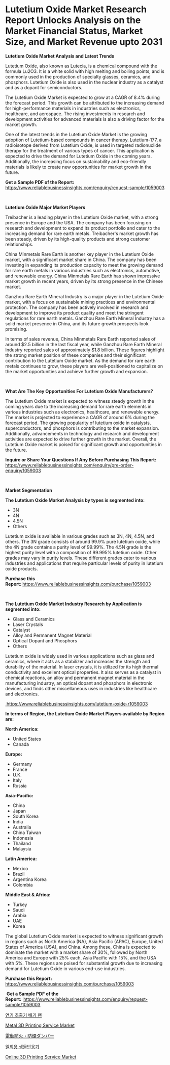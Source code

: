 <p><h1>Lutetium Oxide Market Research Report Unlocks Analysis on the Market Financial Status, Market Size, and Market Revenue upto 2031</h1></p><p><strong>Lutetium Oxide Market Analysis and Latest Trends</strong></p>
<p><p>Lutetium Oxide, also known as Lutecia, is a chemical compound with the formula Lu2O3. It is a white solid with high melting and boiling points, and is commonly used in the production of specialty glasses, ceramics, and phosphors. Lutetium Oxide is also used in the nuclear industry as a catalyst and as a dopant for semiconductors.</p><p>The Lutetium Oxide Market is expected to grow at a CAGR of 8.4% during the forecast period. This growth can be attributed to the increasing demand for high-performance materials in industries such as electronics, healthcare, and aerospace. The rising investments in research and development activities for advanced materials is also a driving factor for the market growth.</p><p>One of the latest trends in the Lutetium Oxide Market is the growing adoption of Lutetium-based compounds in cancer therapy. Lutetium-177, a radioisotope derived from Lutetium Oxide, is used in targeted radionuclide therapy for the treatment of various types of cancer. This application is expected to drive the demand for Lutetium Oxide in the coming years. Additionally, the increasing focus on sustainability and eco-friendly materials is likely to create new opportunities for market growth in the future.</p></p>
<p><strong>Get a Sample PDF of the Report:&nbsp;</strong> <a href="https://www.reliablebusinessinsights.com/enquiry/request-sample/1059003">https://www.reliablebusinessinsights.com/enquiry/request-sample/1059003</a></p>
<p>&nbsp;</p>
<p><strong>Lutetium Oxide Major Market Players</strong></p>
<p><p>Treibacher is a leading player in the Lutetium Oxide market, with a strong presence in Europe and the USA. The company has been focusing on research and development to expand its product portfolio and cater to the increasing demand for rare earth metals. Treibacher's market growth has been steady, driven by its high-quality products and strong customer relationships.</p><p>China Minmetals Rare Earth is another key player in the Lutetium Oxide market, with a significant market share in China. The company has been investing in expanding its production capacity to meet the growing demand for rare earth metals in various industries such as electronics, automotive, and renewable energy. China Minmetals Rare Earth has shown impressive market growth in recent years, driven by its strong presence in the Chinese market.</p><p>Ganzhou Rare Earth Mineral Industry is a major player in the Lutetium Oxide market, with a focus on sustainable mining practices and environmental protection. The company has been actively involved in research and development to improve its product quality and meet the stringent regulations for rare earth metals. Ganzhou Rare Earth Mineral Industry has a solid market presence in China, and its future growth prospects look promising.</p><p>In terms of sales revenue, China Minmetals Rare Earth reported sales of around $2.5 billion in the last fiscal year, while Ganzhou Rare Earth Mineral Industry reported sales of approximately $1.8 billion. These figures highlight the strong market position of these companies and their significant contribution to the Lutetium Oxide market. As the demand for rare earth metals continues to grow, these players are well-positioned to capitalize on the market opportunities and achieve further growth and expansion.</p></p>
<p>&nbsp;</p>
<p><strong>What Are The Key Opportunities For Lutetium Oxide Manufacturers?</strong></p>
<p><p>The Lutetium Oxide market is expected to witness steady growth in the coming years due to the increasing demand for rare earth elements in various industries such as electronics, healthcare, and renewable energy. The market is projected to experience a CAGR of around 6% during the forecast period. The growing popularity of lutetium oxide in catalysts, superconductors, and phosphors is contributing to the market expansion. Additionally, advancements in technology and research and development activities are expected to drive further growth in the market. Overall, the Lutetium Oxide market is poised for significant growth and opportunities in the future.</p></p>
<p><strong>Inquire or Share Your Questions If Any Before Purchasing This Report:</strong> <a href="https://www.reliablebusinessinsights.com/enquiry/pre-order-enquiry/1059003">https://www.reliablebusinessinsights.com/enquiry/pre-order-enquiry/1059003</a></p>
<p>&nbsp;</p>
<p><strong>Market Segmentation</strong></p>
<p><strong>The Lutetium Oxide Market Analysis by types is segmented into:</strong></p>
<p><ul><li>3N</li><li>4N</li><li>4.5N</li><li>Others</li></ul></p>
<p><p>Lutetium oxide is available in various grades such as 3N, 4N, 4.5N, and others. The 3N grade consists of around 99.9% pure lutetium oxide, while the 4N grade contains a purity level of 99.99%. The 4.5N grade is the highest purity level with a composition of 99.995% lutetium oxide. Other grades may vary in purity levels. These different grades cater to various industries and applications that require particular levels of purity in lutetium oxide products.</p></p>
<p><strong>Purchase this Report:&nbsp;</strong><a href="https://www.reliablebusinessinsights.com/purchase/1059003">https://www.reliablebusinessinsights.com/purchase/1059003</a></p>
<p>&nbsp;</p>
<p><strong>The Lutetium Oxide Market Industry Research by Application is segmented into:</strong></p>
<p><ul><li>Glass and Ceramics</li><li>Laser Crystals</li><li>Catalyst</li><li>Alloy and Permanent Magnet Material</li><li>Optical Dopant and Phosphors</li><li>Others</li></ul></p>
<p><p>Lutetium oxide is widely used in various applications such as glass and ceramics, where it acts as a stabilizer and increases the strength and durability of the material. In laser crystals, it is utilized for its high thermal conductivity and excellent optical properties. It also serves as a catalyst in chemical reactions, an alloy and permanent magnet material in the manufacturing industry, an optical dopant and phosphors in electronic devices, and finds other miscellaneous uses in industries like healthcare and electronics.</p></p>
<p><a href="https://www.reliablebusinessinsights.com/lutetium-oxide-r1059003">&nbsp;https://www.reliablebusinessinsights.com/lutetium-oxide-r1059003</a></p>
<p><strong>In terms of Region, the Lutetium Oxide Market Players available by Region are:</strong></p>
<p>
    <p> <strong> North America: </strong>
        <ul>
            <li>United States</li>
            <li>Canada</li>
        </ul>
        </p> 
    <p> <strong> Europe: </strong>
        <ul>
            <li>Germany</li>
            <li>France</li>
            <li>U.K.</li>
            <li>Italy</li>
            <li>Russia</li>
        </ul>
        </p> 
    <p> <strong> Asia-Pacific: </strong>
        <ul>
            <li>China</li>
            <li>Japan</li>
            <li>South Korea</li>
            <li>India</li>
            <li>Australia</li>
            <li>China Taiwan</li>
            <li>Indonesia</li>
            <li>Thailand</li>
            <li>Malaysia</li>
        </ul>
        </p> 
    <p> <strong> Latin America: </strong>
        <ul>
            <li>Mexico</li>
            <li>Brazil</li>
            <li>Argentina Korea</li>
            <li>Colombia</li>
        </ul>
        </p> 
    <p> <strong> Middle East & Africa: </strong>
        <ul>
            <li>Turkey</li>
            <li>Saudi</li>
            <li>Arabia</li>
            <li>UAE</li>
            <li>Korea</li>
        </ul>
    </p>
    </p>
<p><p>The global Lutetium Oxide market is expected to witness significant growth in regions such as North America (NA), Asia Pacific (APAC), Europe, United States of America (USA), and China. Among these, China is expected to dominate the market with a market share of 30%, followed by North America and Europe with 25% each, Asia Pacific with 15%, and the USA with 5%. These regions are poised for substantial growth due to increasing demand for Lutetium Oxide in various end-use industries.</p></p>
<p><strong>Purchase this Report: </strong><a href="https://www.reliablebusinessinsights.com/purchase/1059003">https://www.reliablebusinessinsights.com/purchase/1059003</a></p>
<p>&nbsp;<strong>Get a Sample PDF of the Report:&nbsp;&nbsp;</strong><a href="https://www.reliablebusinessinsights.com/enquiry/request-sample/1059003">https://www.reliablebusinessinsights.com/enquiry/request-sample/1059003</a></p>
<p><strong></strong></p>
<p><p><a href="https://github.com/camron674/Market-Research-Report-List-2/blob/main/8889903129936.md">연기 추출기 배기 팬</a></p><p><a href="https://github.com/maudAbbott7/Market-Research-Report-List-2/blob/main/metal-3d-printing-service-market.md">Metal 3D Printing Service Market</a></p><p><a href="https://github.com/LizaHeller2023/Market-Research-Report-List-1/blob/main/8052434111988.md">電動防火・防煙ダンパー</a></p><p><a href="https://github.com/BrettWeberrt8767765/Market-Research-Report-List-2/blob/main/4334780129935.md">일회용 생물반응기</a></p><p><a href="https://github.com/mancsybtousav/Market-Research-Report-List-3/blob/main/online-3d-printing-service-market.md">Online 3D Printing Service Market</a></p></p>